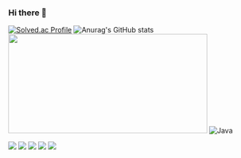 ### Hi there 👋

[![Solved.ac Profile](http://mazassumnida.wtf/api/v2/generate_badge?boj=ho_0214)](https://solved.ac/ho_0214)
![Anurag's GitHub stats](https://github-readme-stats.vercel.app/api?username=yhj0214&theme=blue-green&show_icons=true)
<img src="https://github-readme-stats.vercel.app/api?username=yhj0214&theme=blue-green&show_icons=true" width="400" height="200">
![Java](https://img.shields.io/badge/-Java-05122A?style=flat&logo=Java)&nbsp;
<div>
    
  <img src="https://img.shields.io/badge/html5-000030?style=flat&logo=html5&logoColor=E34F26">
  <img src="https://img.shields.io/badge/css-000030?style=flat&logo=css3&logoColor=E34F26">
  <img src="https://img.shields.io/badge/html5-000030?style=flat&logo=html5&logoColor=E34F26">
  <img src="https://img.shields.io/badge/html5-000030?style=flat&logo=html5&logoColor=E34F26">
  <img src="https://img.shields.io/badge/html5-000030?style=flat&logo=html5&logoColor=E34F26">
</div>
<!--
**yhj0214/yhj0214** is a ✨ _special_ ✨ repository because its `README.md` (this file) appears on your GitHub profile.
hi
Here are some ideas to get you started:

- 🔭 I’m currently working on ...
- 🌱 I’m currently learning ...
- 👯 I’m looking to collaborate on ...
- 🤔 I’m looking for help with ...
- 💬 Ask me about ...
- 📫 How to reach me: ...
- 😄 Pronouns: ...
- ⚡ Fun fact: ...
-->
